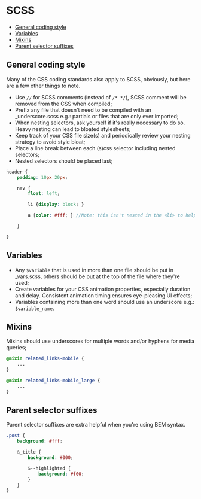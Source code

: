 # SCSS

- [General coding style](#general-coding-style)
- [Variables](#variables)
- [Mixins](#mixins)
- [Parent selector suffixes](#parent-selector-suffixes)


## General coding style

Many of the CSS coding standards also apply to SCSS, obviously, but here are a few other things to note.

- Use `//` for SCSS comments (instead of `/* */`), SCSS comment will be removed from the CSS when compiled;
- Prefix any file that doesn't need to be compiled with an _underscore.scss e.g.: partials or files that are only ever imported;
- When nesting selectors, ask yourself if it's really necessary to do so. Heavy nesting can lead to bloated stylesheets;
- Keep track of your CSS file size(s) and periodically review your nesting strategy to avoid style bloat;
- Place a line break between each (s)css selector including nested selectors;
- Nested selectors should be placed last;

```scss
header {
    padding: 10px 20px;

    nav {
        float: left;

        li {display: block; }

        a {color: #fff; } //Note: this isn't nested in the <li> to help reduce code bloat

    }

}
```


## Variables

- Any `$variable` that is used in more than one file should be put in _vars.scss, others should be put at the top of the file where they're used;
- Create variables for your CSS animation properties, especially duration and delay. Consistent animation timing ensures eye-pleasing UI effects;
- Variables containing more than one word should use an underscore e.g.: `$variable_name`.


## Mixins

Mixins should use underscores for multiple words and/or hyphens for media queries;

```scss
@mixin related_links-mobile {
    ...
}

@mixin related_links-mobile_large {
    ...
}
```


## Parent selector suffixes

Parent selector suffixes are extra helpful when you're using BEM syntax.

```scss
.post {
    background: #fff;

    &_title {
        background: #000;

        &--highlighted {
            background: #f00;
        }
    }
}
```
